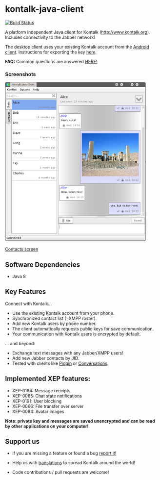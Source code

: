 kontalk-java-client
===================

[![Build Status](https://travis-ci.org/kontalk/desktopclient-java.svg?branch=master)](https://travis-ci.org/kontalk/desktopclient-java)

A platform independent Java client for Kontalk (http://www.kontalk.org). Includes connectivity to the Jabber network!

The desktop client uses your existing Kontalk account from the [Android client](https://github.com/kontalk/androidclient/blob/master/README.md#kontalk-official-android-client). Instructions for exporting the key [here](https://github.com/kontalk/androidclient/wiki/Export-personal-key-to-another-device).

**FAQ:** Common questions are answered [HERE!](https://github.com/kontalk/desktopclient-java/wiki)

### Screenshots

![Conversation screen](/misc/kon_snap1.png?raw=true)

[Contacts screen](/misc/kon_snap2.png?raw=true)

## Software Dependencies

- Java 8

## Key Features

Connect with Kontalk...
- Use the existing Kontalk account from your phone.
- Synchronized contact list (=XMPP roster).
- Add new Kontalk users by phone number.
- The client automatically requests public keys for save communication.
- Your communication with Kontalk users is encrypted by default.

... and beyond:
- Exchange text messages with any Jabber/XMPP users!
- Add new Jabber contacts by JID.
- Tested with clients like [Pidgin](https://pidgin.im/) or [Conversations](https://github.com/siacs/Conversations).

## Implemented XEP features:
- XEP-0184: Message receipts
- XEP-0085: Chat state notifications
- XEP-0191: User blocking
- XEP-0066: File transfer over server
- XEP-0084: Avatar images

**Note: private key and messages are saved unencrypted and can be read by other
applications on your computer!**

## Support us

* If you are missing a feature or found a bug [report it!](https://github.com/kontalk/desktopclient-java/issues)

* Help us with [translations](https://translate.kontalk.org) to spread Kontalk around the world!

* Code contributions / pull requests are welcome!
